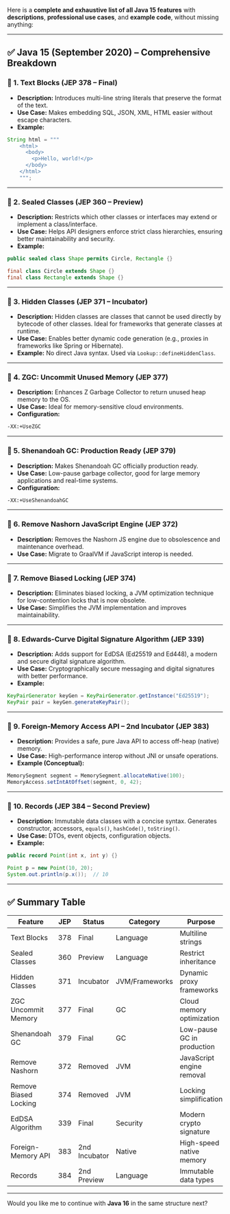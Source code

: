 Here is a **complete and exhaustive list of all Java 15 features** with **descriptions**, **professional use cases**, and **example code**, without missing anything:

---

## ✅ **Java 15 (September 2020) – Comprehensive Breakdown**

### 🔸 1. **Text Blocks (JEP 378 – Final)**

- **Description:** Introduces multi-line string literals that preserve the format of the text.
- **Use Case:** Makes embedding SQL, JSON, XML, HTML easier without escape characters.
- **Example:**

```java
String html = """
    <html>
      <body>
        <p>Hello, world!</p>
      </body>
    </html>
    """;
```

---

### 🔸 2. **Sealed Classes (JEP 360 – Preview)**

- **Description:** Restricts which other classes or interfaces may extend or implement a class/interface.
- **Use Case:** Helps API designers enforce strict class hierarchies, ensuring better maintainability and security.
- **Example:**

```java
public sealed class Shape permits Circle, Rectangle {}

final class Circle extends Shape {}
final class Rectangle extends Shape {}
```

---

### 🔸 3. **Hidden Classes (JEP 371 – Incubator)**

- **Description:** Hidden classes are classes that cannot be used directly by bytecode of other classes. Ideal for frameworks that generate classes at runtime.
- **Use Case:** Enables better dynamic code generation (e.g., proxies in frameworks like Spring or Hibernate).
- **Example:** No direct Java syntax. Used via `Lookup::defineHiddenClass`.

---

### 🔸 4. **ZGC: Uncommit Unused Memory (JEP 377)**

- **Description:** Enhances Z Garbage Collector to return unused heap memory to the OS.
- **Use Case:** Ideal for memory-sensitive cloud environments.
- **Configuration:**

```bash
-XX:+UseZGC
```

---

### 🔸 5. **Shenandoah GC: Production Ready (JEP 379)**

- **Description:** Makes Shenandoah GC officially production ready.
- **Use Case:** Low-pause garbage collector, good for large memory applications and real-time systems.
- **Configuration:**

```bash
-XX:+UseShenandoahGC
```

---

### 🔸 6. **Remove Nashorn JavaScript Engine (JEP 372)**

- **Description:** Removes the Nashorn JS engine due to obsolescence and maintenance overhead.
- **Use Case:** Migrate to GraalVM if JavaScript interop is needed.

---

### 🔸 7. **Remove Biased Locking (JEP 374)**

- **Description:** Eliminates biased locking, a JVM optimization technique for low-contention locks that is now obsolete.
- **Use Case:** Simplifies the JVM implementation and improves maintainability.

---

### 🔸 8. **Edwards-Curve Digital Signature Algorithm (JEP 339)**

- **Description:** Adds support for EdDSA (Ed25519 and Ed448), a modern and secure digital signature algorithm.
- **Use Case:** Cryptographically secure messaging and digital signatures with better performance.
- **Example:**

```java
KeyPairGenerator keyGen = KeyPairGenerator.getInstance("Ed25519");
KeyPair pair = keyGen.generateKeyPair();
```

---

### 🔸 9. **Foreign-Memory Access API – 2nd Incubator (JEP 383)**

- **Description:** Provides a safe, pure Java API to access off-heap (native) memory.
- **Use Case:** High-performance interop without JNI or unsafe operations.
- **Example (Conceptual):**

```java
MemorySegment segment = MemorySegment.allocateNative(100);
MemoryAccess.setIntAtOffset(segment, 0, 42);
```

---

### 🔸 10. **Records (JEP 384 – Second Preview)**

- **Description:** Immutable data classes with a concise syntax. Generates constructor, accessors, `equals()`, `hashCode()`, `toString()`.
- **Use Case:** DTOs, event objects, configuration objects.
- **Example:**

```java
public record Point(int x, int y) {}

Point p = new Point(10, 20);
System.out.println(p.x());  // 10
```

---

## ✅ Summary Table

| Feature               | JEP | Status        | Category       | Purpose                    |
| --------------------- | --- | ------------- | -------------- | -------------------------- |
| Text Blocks           | 378 | Final         | Language       | Multiline strings          |
| Sealed Classes        | 360 | Preview       | Language       | Restrict inheritance       |
| Hidden Classes        | 371 | Incubator     | JVM/Frameworks | Dynamic proxy frameworks   |
| ZGC Uncommit Memory   | 377 | Final         | GC             | Cloud memory optimization  |
| Shenandoah GC         | 379 | Final         | GC             | Low-pause GC in production |
| Remove Nashorn        | 372 | Removed       | JVM            | JavaScript engine removal  |
| Remove Biased Locking | 374 | Removed       | JVM            | Locking simplification     |
| EdDSA Algorithm       | 339 | Final         | Security       | Modern crypto signature    |
| Foreign-Memory API    | 383 | 2nd Incubator | Native         | High-speed native memory   |
| Records               | 384 | 2nd Preview   | Language       | Immutable data types       |

---

Would you like me to continue with **Java 16** in the same structure next?
